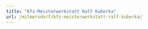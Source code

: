 ```yaml
---
title: "Kfz-Meisterwerkstatt Ralf Kuberka"
url: /milmersdorf/kfz-meisterwerkstatt-ralf-kuberka/
---
```

